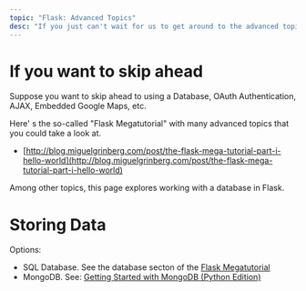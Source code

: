```yaml
---
topic: "Flask: Advanced Topics"
desc: "If you just can't wait for us to get around to the advanced topics"
---
```


# If you want to skip ahead

Suppose you want to skip ahead to using a Database, OAuth Authentication, AJAX, Embedded Google Maps, etc.

Here' s the so-called "Flask Megatutorial" with many advanced topics that you could take a look at.

* [http://blog.miguelgrinberg.com/post/the-flask-mega-tutorial-part-i-hello-world](http://blog.miguelgrinberg.com/post/the-flask-mega-tutorial-part-i-hello-world)

Among other topics, this page explores working with a database in Flask.


# Storing Data

Options:

* SQL Database.  See the database secton of the [Flask Megatutorial](http://blog.miguelgrinberg.com/post/the-flask-mega-tutorial-part-i-hello-world)
* MongoDB.  See: [Getting Started with MongoDB (Python Edition)](https://docs.mongodb.com/getting-started/python/)
